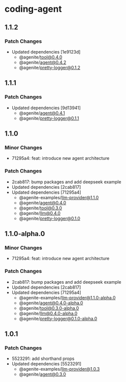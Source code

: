 # coding-agent

## 1.1.2

### Patch Changes

- Updated dependencies [1e9123d]
  - @agenite/tool@0.4.0
  - @agenite/agent@0.4.2
  - @agenite/pretty-logger@0.1.2

## 1.1.1

### Patch Changes

- Updated dependencies [9d13941]
  - @agenite/agent@0.4.1
  - @agenite/pretty-logger@0.1.1

## 1.1.0

### Minor Changes

- 71295a4: feat: introduce new agent architecture

### Patch Changes

- 2cab817: bump packages and add deepseek example
- Updated dependencies [2cab817]
- Updated dependencies [71295a4]
  - @agenite-examples/llm-provider@1.1.0
  - @agenite/agent@0.4.0
  - @agenite/tool@0.3.0
  - @agenite/llm@0.4.0
  - @agenite/pretty-logger@0.1.0

## 1.1.0-alpha.0

### Minor Changes

- 71295a4: feat: introduce new agent architecture

### Patch Changes

- 2cab817: bump packages and add deepseek example
- Updated dependencies [2cab817]
- Updated dependencies [71295a4]
  - @agenite-examples/llm-provider@1.1.0-alpha.0
  - @agenite/agent@0.4.0-alpha.0
  - @agenite/tool@0.3.0-alpha.0
  - @agenite/llm@0.4.0-alpha.0
  - @agenite/pretty-logger@0.1.0-alpha.0

## 1.0.1

### Patch Changes

- 5523291: add shorthand props
- Updated dependencies [5523291]
  - @agenite-examples/llm-provider@1.0.3
  - @agenite/agent@0.3.0
